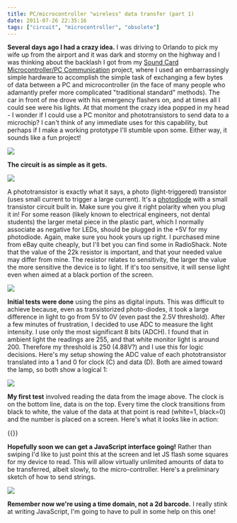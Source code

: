 ```yaml
---
title: PC/microcontroller "wireless" data transfer (part 1)
date: 2011-07-26 22:35:16
tags: ["circuit", "microcontroller", "obsolete"]
---
```




__Several days ago I had a crazy idea.__ I was driving to Orlando to pick my wife up from the airport and it was dark and stormy on the highway and I was thinking about the backlash I got from my [Sound Card Microcontroller/PC Communication](https://swharden.com/blog/2011-07-09-sound-card-microcontrollerpc-communication/) project, where I used an embarrassingly simple hardware to accomplish the simple task of exchanging a few bytes of data between a PC and microcontroller (in the face of many people who adamantly prefer more complicated "traditional standard" methods). The car in front of me drove with his emergency flashers on, and at times all I could see were his lights. At that moment the crazy idea popped in my head - I wonder if I could use a PC monitor and phototransistors to send data to a microchip? I can't think of any immediate uses for this capability, but perhaps if I make a working prototype I'll stumble upon some. Either way, it sounds like a fun project!

<div class="text-center img-border">

![](https://swharden.com/static/2011/07/26/DSCN1652.jpg)

</div>

__The circuit is as simple as it gets.__ 

<div class="text-center">

![](https://swharden.com/static/2011/07/26/PHOTOTRANSISTOR-MICROCONTROLLER-CIRCUIT.png)

</div>

A phototransistor is exactly what it says, a photo (light-triggered) transistor (uses small current to trigger a large current). It's a [photodiode](http://en.wikipedia.org/wiki/Photodiode) with a small transistor circuit built in. Make sure you give it right polarity when you plug it in! For some reason (likely known to electrical engineers, not dental students) the larger metal piece in the plastic part, which I normally associate as negative for LEDs, should be plugged in the +5V for my photodiode. Again, make sure you hook yours up right. I purchased mine from eBay quite cheaply, but I'll bet you can find some in RadioShack.  Note that the value of the 22k resistor is important, and that your needed value may differ from mine. The resistor relates to sensitivity, the larger the value the more sensitive the device is to light. If it's too sensitive, it will sense light even when aimed at a black portion of the screen.


<div class="text-center">

![](https://swharden.com/static/2011/07/26/hardcode.jpg)

</div>

__Initial tests were done__ using the pins as digital inputs. This was difficult to achieve because, even as transistorized photo-diodes, it took a large difference in light to go from 5V to 0V (even past the 2.5V threshold). After a few minutes of frustration, I decided to use ADC to measure the light intensity. I use only the most significant 8 bits (ADCH). I found that in ambient light the readings are 255, and that white monitor light is around 200. Therefore my threshold is 250 (4.88V?) and I use this for logic decisions. Here's my setup showing the ADC value of each phototransistor translated into a 1 and 0 for clock (C) and data (D). Both are aimed toward the lamp, so both show a logical 1:

<div class="text-center img-border">

![](https://swharden.com/static/2011/07/26/DSCN1651.jpg)

</div>

__My first test__ involved reading the data from the image above. The clock is on the bottom line, data is on the top. Every time the clock transitions from black to white, the value of the data at that point is read (white=1, black=0) and the number is placed on a screen.  Here's what it looks like in action:

{{<youtube lvVjsMMCx0U>}}

__Hopefully soon we can get a JavaScript interface going!__ Rather than swiping I'd like to just point this at the screen and let JS flash some squares for my device to read. This will allow virtually unlimited amounts of data to be transferred, albeit slowly, to the micro-controller. Here's a preliminary sketch of how to send strings.


<div class="text-center">

![](https://swharden.com/static/2011/07/26/string.png)

</div>

__Remember now we're using a time domain, not a 2d barcode.__ I really stink at writing JavaScript, I'm going to have to pull in some help on this one!
